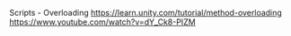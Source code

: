 Scripts - Overloading
https://learn.unity.com/tutorial/method-overloading
https://www.youtube.com/watch?v=dY_Ck8-PIZM
